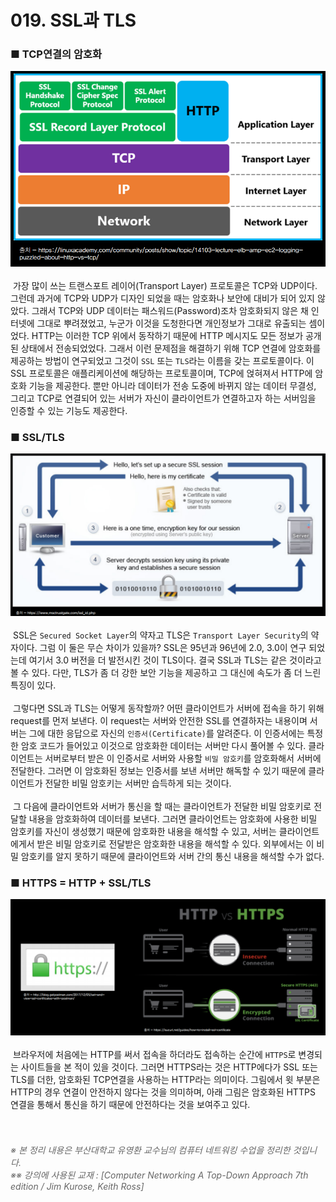 # 019. SSL과 TLS
### ■ TCP연결의 암호화
![TCP연결의 암호화](https://raw.githubusercontent.com/taechacode/ComputerScienceRepository/main/Computer%20Network/images/CN_019_01.png)
<br><br>
&nbsp;가장 많이 쓰는 트랜스포트 레이어(Transport Layer) 프로토콜은 TCP와 UDP이다. 그런데 과거에 TCP와 UDP가 디자인 되었을 때는 암호화나 보안에 대비가 되어 있지 않았다. 그래서 TCP와 UDP 데이터는 패스워드(Password)조차 암호화되지 않은 채 인터넷에 그대로 뿌려졌었고, 누군가 이것을 도청한다면 개인정보가 그대로 유출되는 셈이었다. HTTP는 이러한 TCP 위에서 동작하기 때문에 HTTP 메시지도 모든 정보가 공개된 상태에서 전송되었었다. 그래서 이런 문제점을 해결하기 위해 TCP 연결에 암호화를 제공하는 방법이 연구되었고 그것이 `SSL` 또는 `TLS`라는 이름을 갖는 프로토콜이다. 이 SSL 프로토콜은 애플리케이션에 해당하는 프로토콜이며, TCP에 얹혀져서 HTTP에 암호화 기능을 제공한다. 뿐만 아니라 데이터가 전송 도중에 바뀌지 않는 데이터 무결성, 그리고 TCP로 연결되어 있는 서버가 자신이 클라이언트가 연결하고자 하는 서버임을 인증할 수 있는 기능도 제공한다.
<br>
### ■ SSL/TLS
![SSL/TLS](https://raw.githubusercontent.com/taechacode/ComputerScienceRepository/main/Computer%20Network/images/CN_019_02.png)
<br><br>
&nbsp;SSL은 `Secured Socket Layer`의 약자고 TLS은 `Transport Layer Security`의 약자이다. 그럼 이 둘은 무슨 차이가 있을까? SSL은 95년과 96년에 2.0, 3.0이 연구 되었는데 여기서 3.0 버전을 더 발전시킨 것이 TLS이다. 결국 SSL과 TLS는 같은 것이라고 볼 수 있다. 다만, TLS가 좀 더 강한 보안 기능을 제공하고 그 대신에 속도가 좀 더 느린 특징이 있다.
<br><br>
&nbsp;그렇다면 SSL과 TLS는 어떻게 동작할까? 어떤 클라이언트가 서버에 접속을 하기 위해 request를 먼저 보낸다. 이 request는 서버와 안전한 SSL를 연결하자는 내용이며 서버는 그에 대한 응답으로 자신의 `인증서(Certificate)`를 알려준다. 이 인증서에는 특정한 암호 코드가 들어있고 이것으로 암호화한 데이터는 서버만 다시 풀어볼 수 있다. 클라이언트는 서버로부터 받은 이 인증서로 서버와 사용할 `비밀 암호키`를 암호화해서 서버에 전달한다. 그러면 이 암호화된 정보는 인증서를 보낸 서버만 해독할 수 있기 때문에 클라이언트가 전달한 비밀 암호키는 서버만 습득하게 되는 것이다.
<br><br>
&nbsp;그 다음에 클라이언트와 서버가 통신을 할 때는 클라이언트가 전달한 비밀 암호키로 전달할 내용을 암호화하여 데이터를 보낸다. 그러면 클라이언트는 암호화에 사용한 비밀 암호키를 자신이 생성했기 때문에 암호화한 내용을 해석할 수 있고, 서버는 클라이언트에게서 받은 비밀 암호키로 전달받은 암호화한 내용을 해석할 수 있다. 외부에서는 이 비밀 암호키를 알지 못하기 때문에 클라이언트와 서버 간의 통신 내용을 해석할 수가 없다.
<br>
### ■ HTTPS = HTTP + SSL/TLS
![HTTPS](https://raw.githubusercontent.com/taechacode/ComputerScienceRepository/main/Computer%20Network/images/CN_019_03.png)
<br><br>
&nbsp;브라우저에 처음에는 HTTP를 써서 접속을 하더라도 접속하는 순간에 `HTTPS`로 변경되는 사이트들을 본 적이 있을 것이다. 그러면 HTTPS라는 것은 HTTP에다가 SSL 또는 TLS를 더한, 암호화된 TCP연결을 사용하는 HTTP라는 의미이다. 그림에서 윗 부분은 HTTP의 경우 연결이 안전하지 않다는 것을 의미하며, 아래 그림은 암호화된 HTTPS 연결을 통해서 통신을 하기 때문에 안전하다는 것을 보여주고 있다.
<br>
<br>
<br>
###### <span style="color:#666666">※ 본 정리 내용은 부산대학교 유영환 교수님의 컴퓨터 네트워킹 수업을 정리한 것입니다.<br>※※ 강의에 사용된 교재 : [Computer Networking A Top-Down Approach 7th edition / Jim Kurose, Keith Ross]</span>
